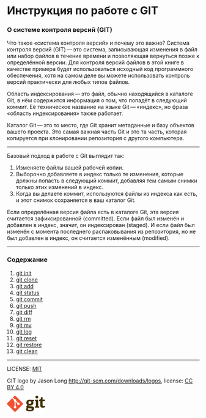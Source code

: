 # Инструкция по работе с GIT

### О системе контроля версий (GIT)

Что такое «система контроля версий» и почему это важно? Система контроля версий (GIT) — это система, записывающая изменения в файл или набор файлов в течение времени и позволяющая вернуться позже к определённой версии. Для контроля версий файлов в этой книге в качестве примера будет использоваться исходный код программного обеспечения, хотя на самом деле вы можете использовать контроль версий практически для любых типов файлов.

Область индексирования — это файл, обычно находящийся в каталоге Git, в нём содержится информация о том, что попадёт в следующий коммит. Её техническое название на языке Git — «индекс», но фраза «область индексирования» также работает.

Каталог Git — это то место, где Git хранит метаданные и базу объектов вашего проекта. Это самая важная часть Git и это та часть, которая копируется при клонировании репозитория с другого компьютера.

---

Базовый подход в работе с Git выглядит так:

1. Изменяете файлы вашей рабочей копии.
2. Выборочно добавляете в индекс только те изменения, которые должны попасть в следующий коммит, добавляя тем самым снимки только этих изменений в индекс.
3. Когда вы делаете коммит, используются файлы из индекса как есть, и этот снимок сохраняется в ваш каталог Git.

Если определённая версия файла есть в каталоге Git, эта версия считается зафиксированной (committed). Если файл был изменён и добавлен в индекс, значит, он индексирован (staged). И если файл был изменён с момента последнего распаковывания из репозитория, но не был добавлен в индекс, он считается изменённым (modified).

---

### Содержание

1. [git init](./pages/init.md)
2. [git clone](./pages/clone.md)
3. [git add](./pages/add.md)
4. [git status](./pages/status.md)
5. [git commit](./pages/commit.md)
6. [git push](./pages/push.md)
7. [git diff](./pages/diff.md)
8. [git rm](./pages/rm.md)
9. [git mv](./pages/mv.md)
10. [git log](./pages/log.md)
11. [git reset](./pages/reset.md)
12. [git restore](./pages/restore.md)
13. [git clean](./pages/clean.md)

---

LICENSE: [MIT](./license.md)

GIT logo by Jason Long http://git-scm.com/downloads/logos, license: [CC BY 4.0](https://creativecommons.org/licenses/by/4.0/)

<img src="./assets/git_logo.png" alt="GIT logo by Jason Long" width="100"/>